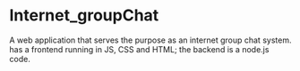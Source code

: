 # Internet_groupChat
A web application that serves the purpose as an internet group chat system. has a frontend running in JS, CSS and HTML; the backend is a node.js code.
